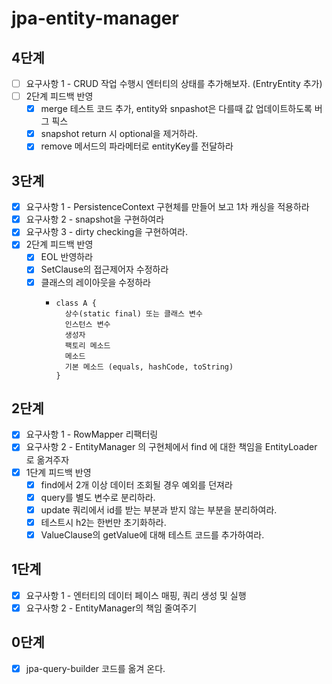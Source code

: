 # jpa-entity-manager

## 4단계
- [ ] 요구사항 1 - CRUD 작업 수행시 엔터티의 상태를 추가해보자. (EntryEntity 추가)
- [ ] 2단계 피드백 반영
  - [x] merge 테스트 코드 추가, entity와 snpashot은 다를때 값 업데이트하도록 버그 픽스
  - [x] snapshot return 시 optional을 제거하라. 
  - [x] remove 메서드의 파라메터로 entityKey를 전달하라

## 3단계
- [x] 요구사항 1 - PersistenceContext 구현체를 만들어 보고 1차 캐싱을 적용하라
- [x] 요구사항 2 - snapshot을 구현하여라
- [x] 요구사항 3 - dirty checking을 구현하여라.
- [x] 2단계 피드백 반영
  - [x] EOL 반영하라
  - [x] SetClause의 접근제어자 수정하라
  - [x] 클래스의 레이아웃을 수정하라
    - ```
      class A {
        상수(static final) 또는 클래스 변수
        인스턴스 변수
        생성자
        팩토리 메소드
        메소드
        기본 메소드 (equals, hashCode, toString)
      }
      ```

## 2단계
- [x] 요구사항 1 - RowMapper 리팩터링
- [x] 요구사항 2 - EntityManager 의 구현체에서 find 에 대한 책임을 EntityLoader 로 옮겨주자
- [x] 1단계 피드백 반영
  - [x] find에서 2개 이상 데이터 조회될 경우 예외를 던져라
  - [x] query를 별도 변수로 분리하라.
  - [x] update 쿼리에서 id를 받는 부분과 받지 않는 부분을 분리하여라.
  - [x] 테스트시 h2는 한번만 초기화하라.
  - [x] ValueClause의 getValue에 대해 테스트 코드를 추가하여라.
## 1단계
- [x] 요구사항 1 - 엔터티의 데이터 페이스 매핑, 쿼리 생성 및 실행
- [x] 요구사항 2 - EntityManager의 책임 줄여주기
 
## 0단계
- [x] jpa-query-builder 코드를 옮겨 온다.
